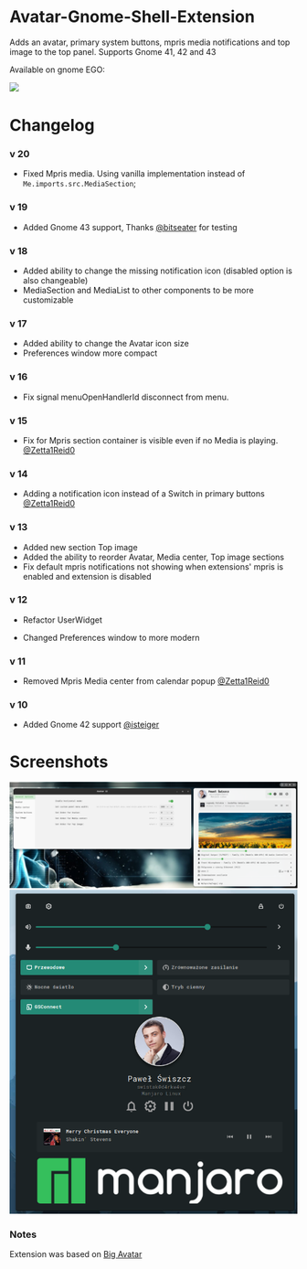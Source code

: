 # Avatar-Gnome-Shell-Extension

Adds an avatar, primary system buttons, mpris media notifications and top image to the top panel.  Supports Gnome 41, 42 and 43

Available on gnome EGO:

[<img src="assets/get-it-on-ego.svg" height="100">](https://extensions.gnome.org/extension/4782/avatar/)

# Changelog

### v 20
- Fixed Mpris media. Using vanilla implementation instead of `Me.imports.src.MediaSection`;

### v 19
- Added Gnome 43 support, Thanks [@bitseater](https://github.com/bitseater '@bitseater') for testing

### v 18

- Added ability to change the missing notification icon (disabled option is also changeable)
- MediaSection and MediaList to other components to be more customizable 

### v 17

- Added ability to change the Avatar icon size
- Preferences window more compact

### v 16

- Fix signal menuOpenHandlerId disconnect from menu.

### v 15

- Fix for Mpris section container is visible even if no Media is playing. [@Zetta1Reid0](https://github.com/Zetta1Reid0 '@Zetta1Reid0')

### v 14

- Adding a notification icon instead of a Switch in primary buttons [@Zetta1Reid0](https://github.com/Zetta1Reid0 '@Zetta1Reid0') 
### v 13

- Added new section Top image
- Added the ability to reorder Avatar, Media center, Top image sections
- Fix default mpris notifications not showing when extensions' mpris is enabled and extension is disabled

### v 12

- Refactor UserWidget

- Changed Preferences window to more modern

### v 11

- Removed Mpris Media center from calendar popup [@Zetta1Reid0](https://github.com/Zetta1Reid0 '@Zetta1Reid0') 

### v 10

- Added Gnome 42 support [@isteiger](https://github.com/isteiger '@isteiger') 


# Screenshots

<img src="assets/avatar.png">

<img src="assets/avatar-gnome-43.png">

### Notes

Extension was based on [Big Avatar](https://extensions.gnome.org/extension/3488/big-avatar/) 
 
